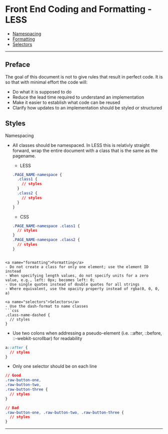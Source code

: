 # Front End Coding and Formatting - LESS

 * [Namespacing](#namespacing)
 * [Formatting](#formatting)
 * [Selectors](#selectors)

------------------------------------------------

## Preface

The goal of this document is not to give rules that result in perfect code. It is so that with minimal effort the code will:
* Do what it is supposed to do
* Reduce the lead time required to understand an implementation
* Make it easier to establish what code can be reused
* Clarify how updates to an implementation should be styled or structured 

## Styles

<a name="namespacing">Namespacing</a>
  - All classes should be namespaced. In LESS this is relativly straight forward, wrap the entire document with a class that is the same as the pagename.
    - LESS

    ```css
    .PAGE_NAME-namespace {
      .class1 {
        // styles
      }
      .class2 {
        // styles
      }
    }
    ```

    - CSS

    ```css
    .PAGE_NAME-namespace .class1 {
      // styles
    }
    .PAGE_NAME-namespace .class2 {
      // styles
    }
  ```

<a name="formatting">Formatting</a>
  - Do not create a class for only one element; use the element ID instead
  - When specifying length values, do not specify units for a zero value, e.g., left: 0px; becomes left: 0;  
  - Use single quotes instead of double quotes for all strings
  - Where equivalent, use the opacity property instead of rgba(0, 0, 0, a)

<a name="selectors">Selectors</a>
  - Use the dash-format to name classes
  ```css
  .class-name-dashed {
    // styles
  }
  ```


  - Use two colons when addressing a pseudo-element (i.e. ::after, ::before, ::-webkit-scrollbar) for readability
  
  ```css
  a::after {
    // styles
  }
  ```

  - Only one selector should be on each line

  ```css
  // Good
  .raw-button-one,
  .raw-button-two,
  .raw-button-three {
    // styles
  }

  // Bad    
  .raw-button-one, .raw-button-two, .raw-button-three {
    // styles
  }
  ```

----------